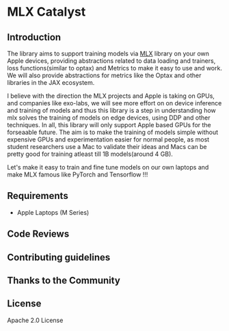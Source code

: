 # MLX Catalyst 

## Introduction

The library aims to support training models via [MLX]() library on your own Apple devices, providing abstractions related to data loading and trainers, loss functions(similar to optax) and Metrics to make it easy to use and work. We will also provide abstractions for metrics like the Optax and other libraries in the JAX ecosystem.

I believe with the direction the MLX projects and Apple is taking on GPUs, and companies like exo-labs, we will see more effort on on device inference and training of models and thus this library is a step in understanding how mlx solves the training of models on edge devices, using DDP and other techniques. In all, this library will only support Apple based GPUs for the forseaable future. The aim is to make the training of models simple without expensive GPUs and experimentation easier for normal people, as most student researchers use a Mac to validate their ideas and Macs can be pretty good for training atleast till 1B models(around 4 GB).

Let's make it easy to train and fine tune models on our own laptops and make MLX famous like PyTorch and Tensorflow !!!

## Requirements 
- Apple Laptops (M Series)

## Code Reviews

## Contributing guidelines 

## Thanks to the Community

## License 

Apache 2.0 License 

